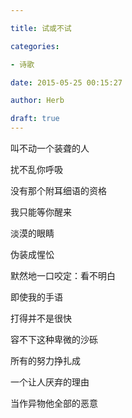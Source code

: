 ```yaml
---

title: 试或不试

categories:

- 诗歌

date: 2015-05-25 00:15:27

author: Herb

draft: true
---
```


叫不动一个装聋的人

扰不乱你呼吸

没有那个附耳细语的资格

我只能等你醒来



淡漠的眼睛

伪装成惺忪

默然地一口咬定：看不明白

即使我的手语

打得并不是很快



容不下这种卑微的沙砾

所有的努力挣扎成

一个让人厌弃的理由

当作异物他全部的恶意